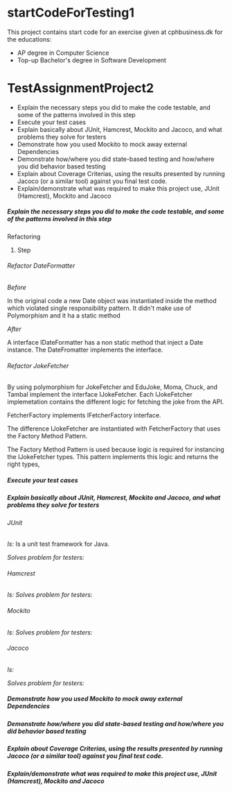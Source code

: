 # startCodeForTesting1
This project contains start code for an exercise given at cphbusiness.dk for the educations:
* AP degree in Computer Science
* Top-up Bachelor's degree in Software Development
# TestAssignmentProject2



 - Explain the necessary steps you did to make the code testable, and some of the patterns involved in this step 
 - Execute your test cases 
 - Explain basically about JUnit, Hamcrest, Mockito and Jacoco, and what problems they solve for testers 
 - Demonstrate how you used Mockito to mock away external Dependencies 
 - Demonstrate how/where you did state-based testing and how/where you did behavior based testing 
 - Explain about Coverage Criterias, using the results presented by running Jacoco (or a similar tool) against you final test code. 
 - Explain/demonstrate what was required to make this project use, JUnit (Hamcrest), Mockito and Jacoco 
 
##### Explain the necessary steps you did to make the code testable, and some of the patterns involved in this step 
 
 Refactoring
 
 
 1) Step
 
###### Refactor DateFormatter

*Before*
 
In the original code a new Date object was instantiated inside the method which violated single responsibility pattern.
 It didn't make use of Polymorphism and it ha a static method
 
*After*

 A interface IDateFormatter has a non static method that inject a Date instance.
The DateFromatter implements the interface.

###### Refactor JokeFetcher
By using polymorphism for JokeFetcher and EduJoke, Moma, Chuck, and Tambal implement the interface IJokeFetcher.
Each IJokeFetcher implemetation contains the different logic for fetching the joke from the API.


FetcherFactory implements IFetcherFactory interface.

The difference IJokeFetcher are instantiated with FetcherFactory that uses the Factory Method Pattern.

The Factory Method Pattern is used because logic is required for instancing the IJokeFetcher types. This pattern implements this logic and returns the right types,

 
 
##### Execute your test cases 
 
##### Explain basically about JUnit, Hamcrest, Mockito and Jacoco, and what problems they solve for testers 
 
###### JUnit
 *Is:*
 Is a unit test framework for Java.
 
 *Solves problem for testers:*
 
###### Hamcrest
  *Is:*
  *Solves problem for testers:*
  
###### Mockito
  *Is:*
  *Solves problem for testers:*
  
###### Jacoco
  *Is:*
 
  *Solves problem for testers:*
  
##### Demonstrate how you used Mockito to mock away external Dependencies 


##### Demonstrate how/where you did state-based testing and how/where you did behavior based testing

##### Explain about Coverage Criterias, using the results presented by running Jacoco (or a similar tool) against you final test code. 

##### Explain/demonstrate what was required to make this project use, JUnit (Hamcrest), Mockito and Jacoco  